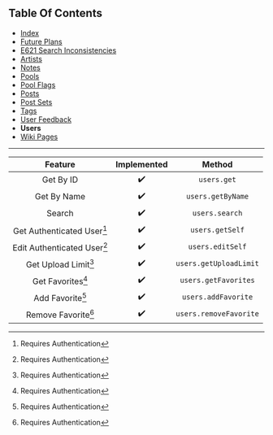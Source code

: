 ## Table Of Contents
- [Index](README.md)
- [Future Plans](FuturePlans.md)
- [E621 Search Inconsistencies](E621SearchInconsistencies.md)
- [Artists](Artists.md)
- [Notes](Notes.md)
- [Pools](Pools.md)
- [Pool Flags](PoolFlags.md)
- [Posts](Posts.md)
- [Post Sets](PostSets.md)
- [Tags](Tags.md)
- [User Feedback](UserFeedback.md)
- **Users**
- [Wiki Pages](WikiPages.md)

<hr>

|           Feature           | Implemented |         Method         |
|:---------------------------:|:-----------:|:----------------------:|
|          Get By ID          |      ✔️      |       `users.get`      |
|         Get By Name         |      ✔️      |    `users.getByName`   |
|            Search           |      ✔️      |     `users.search`     |
|  Get Authenticated User[^1] |      ✔️      |     `users.getSelf`    |
| Edit Authenticated User[^1] |      ✔️      |    `users.editSelf`    |
|     Get Upload Limit[^1]    |      ✔️      | `users.getUploadLimit` |
|      Get Favorites[^1]      |      ✔️      |  `users.getFavorites`  |
|       Add Favorite[^1]      |      ✔️      |   `users.addFavorite`  |
|     Remove Favorite[^1]     |      ✔️      | `users.removeFavorite` |

[^1]: Requires Authentication
[^2]: Requires Privileged
[^3]: Requires Janitor
[^4]: Requires Moderator
[^5]: Requires Admin
